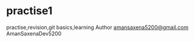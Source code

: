 # practise1
practise,revision,git basics,learning
Author amansaxena5200@gmail.com 
AmanSaxenaDev5200
